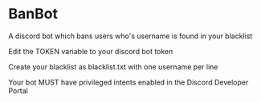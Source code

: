 # BanBot
A discord bot which bans users who's username is found in your blacklist

Edit the TOKEN variable to your discord bot token

Create your blacklist as blacklist.txt with one username per line

Your bot MUST have privileged intents enabled in the Discord Developer Portal
